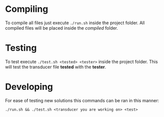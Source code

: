 # Compiling

To compile all files just execute `./run.sh` inside the project folder. All compiled files will be placed inside the _compiled_ folder.

# Testing

To test execute `./test.sh <tested> <tester>` inside the project folder. This will test the transducer file __tested__ with the __tester__.

# Developing

For ease of testing new solutions this commands can be ran in this manner:

```
./run.sh && ./test.sh <transducer you are working on> <test>
```
